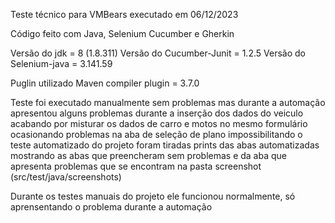 Teste técnico para VMBears executado em 06/12/2023



Código feito com Java, Selenium Cucumber e Gherkin

Versão do jdk = 8 (1.8.311)
Versão do Cucumber-Junit = 1.2.5
Versão do Selenium-java = 3.141.59

Puglin utilizado
Maven compiler plugin = 3.7.0


Teste foi executado manualmente sem problemas mas durante a automação apresentou alguns problemas durante a inserção dos dados do veiculo acabando por misturar os dados de carro e motos no mesmo formulário ocasionando problemas na aba de seleção de plano impossibilitando o teste automatizado do projeto
foram tiradas prints das abas automatizadas mostrando as abas que preencheram sem problemas e da aba que apresenta problemas que se encontram na pasta screenshot (src/test/java/screenshots)

Durante os testes manuais do projeto ele funcionou normalmente, só aprensentando o problema durante a automação

